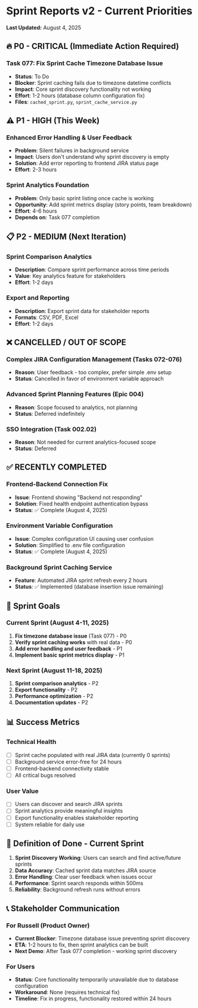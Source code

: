 # Sprint Reports v2 - Current Priorities

**Last Updated:** August 4, 2025

## 🔥 **P0 - CRITICAL (Immediate Action Required)**

### Task 077: Fix Sprint Cache Timezone Database Issue
- **Status**: To Do
- **Blocker**: Sprint caching fails due to timezone datetime conflicts
- **Impact**: Core sprint discovery functionality not working
- **Effort**: 1-2 hours (database column configuration fix)
- **Files**: `cached_sprint.py`, `sprint_cache_service.py`

## ⚠️ **P1 - HIGH (This Week)**

### Enhanced Error Handling & User Feedback
- **Problem**: Silent failures in background service
- **Impact**: Users don't understand why sprint discovery is empty
- **Solution**: Add error reporting to frontend JIRA status page
- **Effort**: 2-3 hours

### Sprint Analytics Foundation
- **Problem**: Only basic sprint listing once cache is working
- **Opportunity**: Add sprint metrics display (story points, team breakdown)
- **Effort**: 4-6 hours
- **Depends on**: Task 077 completion

## 📋 **P2 - MEDIUM (Next Iteration)**

### Sprint Comparison Analytics
- **Description**: Compare sprint performance across time periods
- **Value**: Key analytics feature for stakeholders
- **Effort**: 1-2 days

### Export and Reporting
- **Description**: Export sprint data for stakeholder reports
- **Formats**: CSV, PDF, Excel
- **Effort**: 1-2 days

## ❌ **CANCELLED / OUT OF SCOPE**

### Complex JIRA Configuration Management (Tasks 072-076)
- **Reason**: User feedback - too complex, prefer simple .env setup
- **Status**: Cancelled in favor of environment variable approach

### Advanced Sprint Planning Features (Epic 004)
- **Reason**: Scope focused to analytics, not planning
- **Status**: Deferred indefinitely

### SSO Integration (Task 002.02)
- **Reason**: Not needed for current analytics-focused scope
- **Status**: Deferred

## ✅ **RECENTLY COMPLETED**

### Frontend-Backend Connection Fix
- **Issue**: Frontend showing "Backend not responding"
- **Solution**: Fixed health endpoint authentication bypass
- **Status**: ✅ Complete (August 4, 2025)

### Environment Variable Configuration
- **Issue**: Complex configuration UI causing user confusion
- **Solution**: Simplified to .env file configuration
- **Status**: ✅ Complete (August 4, 2025)

### Background Sprint Caching Service
- **Feature**: Automated JIRA sprint refresh every 2 hours
- **Status**: ✅ Implemented (database insertion issue remaining)

## 🎯 **Sprint Goals**

### Current Sprint (August 4-11, 2025)
1. **Fix timezone database issue** (Task 077) - P0
2. **Verify sprint caching works** with real data - P0  
3. **Add error handling and user feedback** - P1
4. **Implement basic sprint metrics display** - P1

### Next Sprint (August 11-18, 2025)
1. **Sprint comparison analytics** - P2
2. **Export functionality** - P2
3. **Performance optimization** - P2
4. **Documentation updates** - P2

## 📊 **Success Metrics**

### Technical Health
- [ ] Sprint cache populated with real JIRA data (currently 0 sprints)
- [ ] Background service error-free for 24 hours
- [ ] Frontend-backend connectivity stable
- [ ] All critical bugs resolved

### User Value
- [ ] Users can discover and search JIRA sprints
- [ ] Sprint analytics provide meaningful insights
- [ ] Export functionality enables stakeholder reporting
- [ ] System reliable for daily use

## 🚀 **Definition of Done - Current Sprint**

1. **Sprint Discovery Working**: Users can search and find active/future sprints
2. **Data Accuracy**: Cached sprint data matches JIRA source
3. **Error Handling**: Clear user feedback when issues occur
4. **Performance**: Sprint search responds within 500ms
5. **Reliability**: Background refresh runs without errors

## 📞 **Stakeholder Communication**

### For Russell (Product Owner)
- **Current Blocker**: Timezone database issue preventing sprint discovery
- **ETA**: 1-2 hours to fix, then sprint analytics can be built
- **Next Demo**: After Task 077 completion - working sprint discovery

### For Users
- **Status**: Core functionality temporarily unavailable due to database configuration
- **Workaround**: None (requires technical fix)
- **Timeline**: Fix in progress, functionality restored within 24 hours